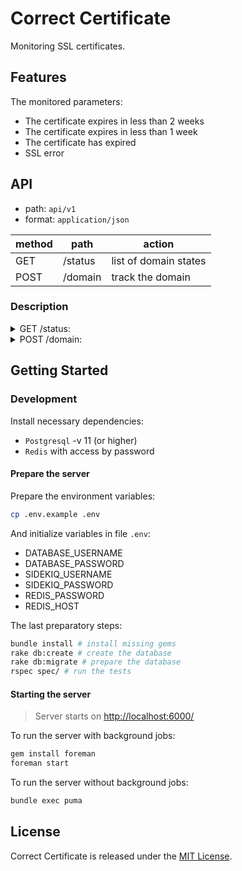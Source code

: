 # Correct Certificate

Monitoring SSL certificates.

## Features

The monitored parameters:

* The certificate expires in less than 2 weeks
* The certificate expires in less than 1 week
* The certificate has expired
* SSL error

## API

* path: `api/v1`
* format: `application/json`

| method | path    | action                |
| ------ | ------- | --------------------- |
| GET    | /status | list of domain states |
| POST   | /domain | track the domain      |

### Description

<details>
  <summary>GET /status:</summary>

* params
  * filters
    * name: String (domain)
  * order_column
    * created_at: Datetime (default)
  * order_type: String
    * asc
    * desc (default)
  * page: Integer
  * per_page: Integer
* response: Array
  * name: String (domain)
  * status: String

</details>

<details>
  <summary>POST /domain:</summary>

* params
  * name: String (domain)
* response: Object
  * name: String (domain)
  * status: String

</details>

## Getting Started

### Development

Install necessary dependencies:

* `Postgresql` -v 11 (or higher)
* `Redis` with access by password

#### Prepare the server

Prepare the environment variables:

```bash
cp .env.example .env
```

And initialize variables in file `.env`:

* DATABASE_USERNAME
* DATABASE_PASSWORD
* SIDEKIQ_USERNAME
* SIDEKIQ_PASSWORD
* REDIS_PASSWORD
* REDIS_HOST

The last preparatory steps:

```bash
bundle install # install missing gems
rake db:create # create the database
rake db:migrate # prepare the database
rspec spec/ # run the tests
```

#### Starting the server

> Server starts on <http://localhost:6000/>

To run the server with background jobs:

```bash
gem install foreman
foreman start
```

To run the server without background jobs:

```bash
bundle exec puma
```

## License

Correct Certificate is released under the [MIT License](LICENSE.txt).

